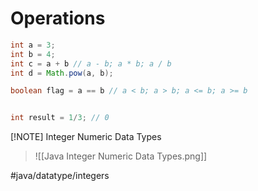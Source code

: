 # Operations
```java
int a = 3;
int b = 4;
int c = a + b // a - b; a * b; a / b
int d = Math.pow(a, b);

boolean flag = a == b // a < b; a > b; a <= b; a >= b


int result = 1/3; // 0
``` 


[!NOTE] Integer Numeric Data Types
> ![[Java Integer Numeric Data Types.png]]

#java/datatype/integers

